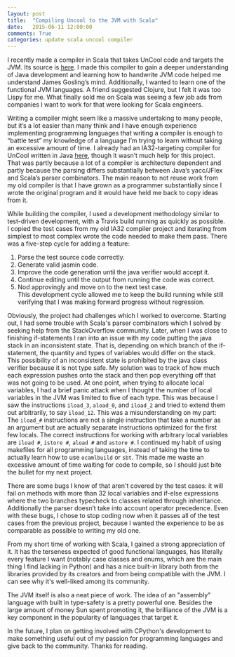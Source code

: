 ```yaml
---
layout: post
title:  "Compiling Uncool to the JVM with Scala"
date:   2015-06-11 12:00:00
comments: True
categories: update scala uncool compiler
---
```


I recently made a compiler in Scala that takes UnCool code and targets
the JVM. Its source is [here](https://github.com/jsnider3/Scales). I made
this compiler to gain a deeper understanding of Java development and
learning how to handwrite JVM code helped me understand James Gosling’s
mind. Additionally, I wanted to learn one of the functional JVM languages.
A friend suggested Clojure, but I felt it was too Lispy for me. What
finally sold me on Scala was seeing a few job ads from companies I want to
work for that were looking for Scala engineers.

Writing a compiler might seem like a massive undertaking to many people,
but it’s a lot easier than many think and I have enough experience
implementing programming languages that writing a compiler is enough to
“battle test” my knowledge of a language I’m trying to learn without
taking an excessive amount of time. I already had an IA32-targeting
compiler for UnCool written in Java
[here](https://github.com/jsnider3/Uncool), though it wasn’t much help
for this project. That was partly because a lot of a compiler is
architecture dependent and partly because the parsing differs
substantially between Java’s yacc/JFlex and Scala’s parser combinators.
The main reason to not reuse work from my old compiler is that I have grown
as a programmer substantially since I wrote the original program and it
would have held me back to copy ideas from it.

While building the compiler, I used a development methodology similar to
test-driven development, with a Travis build running as quickly as
possible. I copied the test cases from my old IA32 compiler project and
iterating from simplest to most complex wrote the code needed to make them
pass. There was a five-step cycle for adding a feature:  
1. Parse the test source code correctly.  
2. Generate valid jasmin code.  
3. Improve the code generation until the java verifier would accept it.  
4. Continue editing until the output from running the code was correct.  
5. Nod approvingly and move on to the next test case.  
This development cycle allowed me to keep the build running while still
verifying that I was making forward progress without regression.

Obviously, the project had challenges which I worked to overcome. Starting
out, I had some trouble with Scala's parser combinators which I solved by
seeking help from the StackOverflow community. Later, when I was close to
finishing if-statements I ran into an issue with my code putting the java
stack in an inconsistent state. That is, depending on which branch of the
if-statement, the quantity and types of variables would differ on the
stack. This possibility of an inconsistent state is prohibited by the java
class verifier because it is not type safe. My solution was to track of
how much each expression  pushes onto the stack and then pop everything
off that was not going to be used. At one point, when trying to allocate
local variables, I had a brief panic attack when I thought the number of
local variables in the JVM was limited to five of each type. This was
because I saw the instructions `iload_3`, `aload_0`, and `iload_2` and
tried to extend them out arbitrarily, to say `iload_12`. This was a
misunderstanding on my part: The `iload_#` instructions are not a single
instruction that take a number as an argument but are actually separate
instructions optimized for the first few locals. The correct instructions
for working with arbitrary local variables are `iload #`, `istore #`,
`aload #` and `astore #`. I continued my habit of using makefiles for all
programming languages, instead of taking the time to actually learn how to
use `ocamlbuild` or `sbt`. This made me waste an excessive amount of time
waiting for code to compile, so I should just bite the bullet for my next
project.

There are some bugs I know of that aren't covered by the test cases: it
will fail on methods with more than 32 local variables and if-else
expressions where the two branches typecheck to classes related through
inheritance. Additionally the parser doesn’t take into account operator
precedence. Even with these bugs, I chose to stop coding now when it
passes all of the test cases from the previous project, because I wanted
the experience to be as comparable as possible to writing my old one.

From my short time of working with Scala, I gained a strong appreciation
of it. It has the terseness expected of good functional languages, has
literally every feature I want (notably case classes and enums, which are
the main thing I find lacking in Python) and has a nice built-in library
both from the libraries provided by its creators and from being compatible
with the JVM. I can see why it's well-liked among its community.

The JVM itself is also a neat piece of work. The idea of an "assembly"
language with built in type-safety is a pretty powerful one. Besides the
large amount of money Sun spent promoting it, the brilliance of the JVM is
a key component in the popularity of languages that target it.

In the future, I plan on getting involved with CPython's development to
make something useful out of my passion for programming languages and give
back to the community. Thanks for reading.

